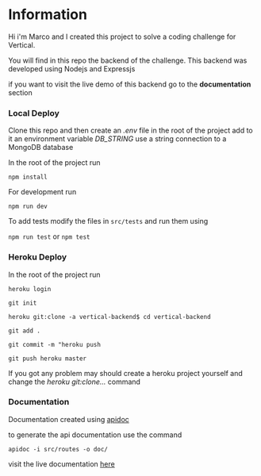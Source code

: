 # Information

Hi i'm Marco and I created this project to solve a coding challenge for Vertical.

You will find in this repo the backend of the challenge. This backend was
developed using Nodejs and Expressjs

if you want to visit the live demo of this backend go to the **documentation** section

### Local Deploy

Clone this repo and then create an *.env* file in the root of the project add to it an environment variable *DB_STRING* use a string connection to a MongoDB database

In the root of the project run

`npm install`

For development run

`npm run dev`

To add tests modify the files in `src/tests` and run them using

`npm run test` or `npm test`

### Heroku Deploy

In the root of the project run

`heroku login`

`git init`

`heroku git:clone -a vertical-backend$ cd vertical-backend`

`git add .`

`git commit -m "heroku push`

`git push heroku master` 

If you got any problem may should create a heroku project yourself and change the *heroku git:clone...* command

### Documentation

Documentation created using [apidoc](https://apidocjs.com/)

to generate the api documentation use the command

`apidoc -i src/routes -o doc/`

visit the live documentation [here](https://vertical-backend.herokuapp.com/documentation)

